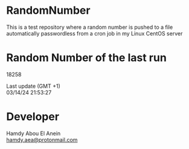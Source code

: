 # RandomNumber    
This is a test repository where a random number is pushed to a file automatically passwordless from a cron job in my Linux CentOS server    
# Random Number of the last run   
18258
      
Last update (GMT +1)    
03/14/24 21:53:27
# Developer    
Hamdy Abou El Anein   
hamdy.aea@protonmail.com
